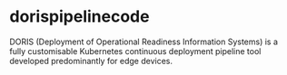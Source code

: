 # dorispipelinecode
DORIS (Deployment of Operational Readiness Information Systems) is a fully customisable Kubernetes continuous deployment pipeline tool developed predominantly for edge devices. 
